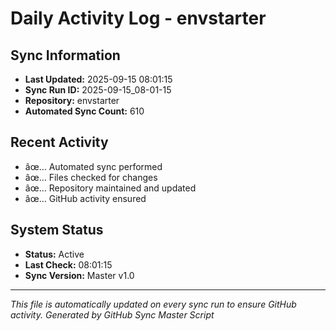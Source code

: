 ﻿# Daily Activity Log - envstarter

## Sync Information
- **Last Updated:** 2025-09-15 08:01:15
- **Sync Run ID:** 2025-09-15_08-01-15
- **Repository:** envstarter
- **Automated Sync Count:** 610

## Recent Activity
- âœ… Automated sync performed
- âœ… Files checked for changes
- âœ… Repository maintained and updated
- âœ… GitHub activity ensured

## System Status
- **Status:** Active
- **Last Check:** 08:01:15
- **Sync Version:** Master v1.0

---
*This file is automatically updated on every sync run to ensure GitHub activity.*
*Generated by GitHub Sync Master Script*
